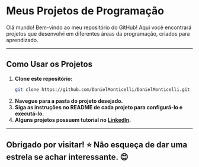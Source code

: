 # **Meus Projetos de Programação**

Olá mundo! Bem-vindo ao meu repositório do GitHub! Aqui você encontrará projetos que desenvolvi em diferentes áreas da programação, criados para aprendizado.

---

## **Como Usar os Projetos**
1. **Clone este repositório:**
   ```bash
   git clone https://github.com/DanielMonticelli/DanielMonticelli.git
   ```
2. **Navegue para a pasta do projeto desejado.**
3. **Siga as instruções no README de cada projeto para configurá-lo e executá-lo.**
4. **Alguns projetos possuem tutorial no [LinkedIn](https://www.linkedin.com/in/daniel-brum-monticelli/).**

---

## **Obrigado por visitar! ⭐ Não esqueça de dar uma estrela se achar interessante. 😊**